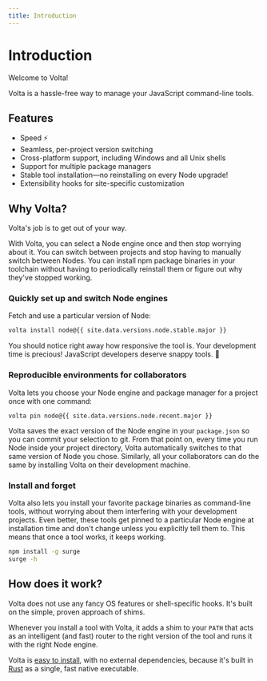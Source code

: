```yaml
---
title: Introduction
---
```


# Introduction

Welcome to Volta!

Volta is a hassle-free way to manage your JavaScript command-line tools.

## Features

- Speed ⚡
- Seamless, per-project version switching
- Cross-platform support, including Windows and all Unix shells
- Support for multiple package managers
- Stable tool installation—no reinstalling on every Node upgrade!
- Extensibility hooks for site-specific customization

## Why Volta?

Volta's job is to get out of your way.

With Volta, you can select a Node engine once and then stop worrying about it. You can switch between projects and stop having to manually switch between Nodes. You can install npm package binaries in your toolchain without having to periodically reinstall them or figure out why they've stopped working.

### Quickly set up and switch Node engines

Fetch and use a particular version of Node:
```sh
volta install node@{{ site.data.versions.node.stable.major }}
```
You should notice right away how responsive the tool is. Your development time is precious! JavaScript developers deserve snappy tools. 🙂

### Reproducible environments for collaborators

Volta lets you choose your Node engine and package manager for a project once with one command:
```
volta pin node@{{ site.data.versions.node.recent.major }}
```
Volta saves the exact version of the Node engine in your `package.json` so you can commit your selection to git. From that point on, every time you run Node inside your project directory, Volta automatically switches to that same version of Node you chose. Similarly, all your collaborators can do the same by installing Volta on their development machine.

### Install and forget

Volta also lets you install your favorite package binaries as command-line tools, without worrying about them interfering with your development projects. Even better, these tools get pinned to a particular Node engine at installation time and don't change unless you explicitly tell them to. This means that once a tool works, it keeps working.
```sh
npm install -g surge
surge -h
```

## How does it work?

Volta does not use any fancy OS features or shell-specific hooks. It's built on the simple, proven approach of shims.

Whenever you install a tool with Volta, it adds a shim to your `PATH` that acts as an intelligent (and fast) router to the right version of the tool and runs it with the right Node engine.

Volta is [easy to install](./getting-started/), with no external dependencies, because it's built in [Rust](https://www.rust-lang.org/) as a single, fast native executable.
